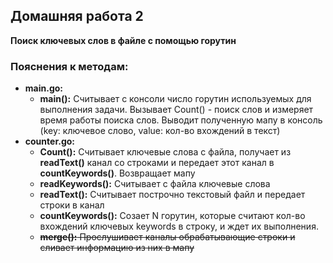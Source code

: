 ## Домашняя работа 2

**Поиск ключевых слов в файле с помощью горутин**

### Пояснения к методам:

- **main.go:**
  - **main():** 
    Cчитывает с консоли число горутин используемых для выполнения задачи.
    Вызывает Count() - поиск слов и измеряет время работы поиска слов.
    Выводит полученную мапу в консоль (key: ключевое слово, value: кол-во вхождений в текст)
- **counter.go:**
  - **Count():**
    Считывает ключевые слова с файла, получает из **readText()** канал со строками и передает этот канал в **countKeywords()**. Возвращает мапу
  - **readKeywords():**
    Считывает с файла ключевые слова
  - **readText():**
    Считывает построчно текстовый файл и передает строки в канал
  - **countKeywords():**
    Созает N горутин, которые считают кол-во вхождений ключевых keywords в строку, и ждет их выполнения.
  - ~~**merge():**
    Прослушивает каналы обрабатывающие строки и сливает информацию из них в мапу~~
    
    
